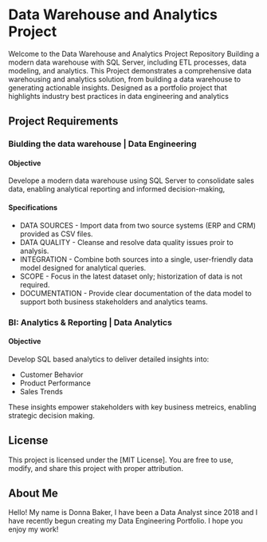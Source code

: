 # Data Warehouse and Analytics Project 
Welcome to the Data Warehouse and Analytics Project Repository 
Building a modern data warehouse with SQL Server, including ETL processes, data modeling, and analytics. 
This Project demonstrates a comprehensive data warehousing and analytics solution, from building a data warehouse to generating actionable insights. Designed as a portfolio project that highlights industry best practices in data engineering and analytics 

## Project Requirements 

### Biulding the data warehouse | Data Engineering 

#### Objective 
Develope a modern data warehouse using SQL Server to consolidate sales data, enabling analytical reporting and informed decision-making, 

#### Specifications 
- DATA SOURCES - Import data from two source systems (ERP and CRM) provided as CSV files.
- DATA QUALITY - Cleanse and resolve data quality issues proir to analysis.
- INTEGRATION - Combine both sources into a single, user-friendly data model designed for analytical queries.
- SCOPE - Focus in the latest dataset only; historization of data is not required.
- DOCUMENTATION - Provide clear documentation of the data model to support both business stakeholders and analytics teams.

### BI: Analytics & Reporting | Data Analytics 

#### Objective 
Develop SQL based analytics to deliver detailed insights into: 
- Customer Behavior
- Product Performance
- Sales Trends

These insights empower stakeholders with key business metreics, enabling strategic decision making. 

## License 

This project is licensed under the [MIT License]. You are free to use, modify, and share this project with proper attribution. 

## About Me

Hello! My name is Donna Baker, I have been a Data Analyst since 2018 and I have recently begun creating my Data Engineering Portfolio. I hope you enjoy my work!
